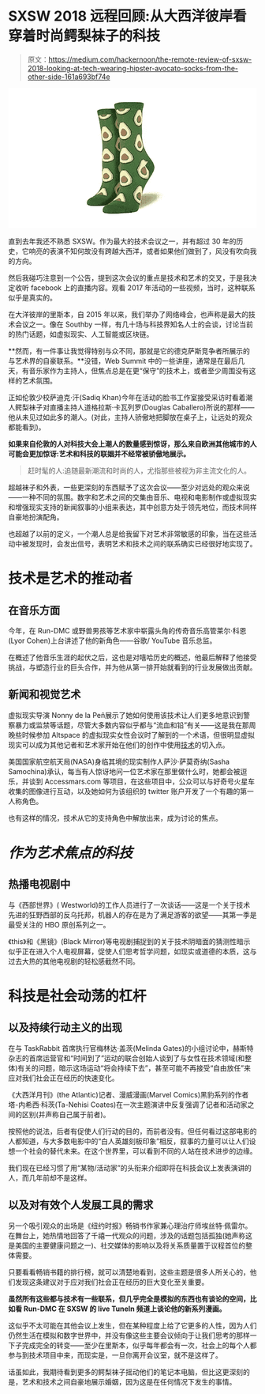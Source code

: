 # SXSW 2018 远程回顾:从大西洋彼岸看穿着时尚鳄梨袜子的科技

> 原文：<https://medium.com/hackernoon/the-remote-review-of-sxsw-2018-looking-at-tech-wearing-hipster-avocato-socks-from-the-other-side-161a693bf74e>

![](img/37a4657d785e1686c9eba50b6c5d187f.png)

直到去年我还不熟悉 SXSW。作为最大的技术会议之一，并有超过 30 年的历史，它响亮的表演不知何故没有跨越大西洋，或者如果他们做到了，风没有吹向我的方向。

然后我碰巧注意到一个公告，提到这次会议的重点是技术和艺术的交叉，于是我决定收听 facebook 上的直播内容。观看 2017 年活动的一些视频，当时，这种联系似乎是真实的。

在大洋彼岸的里斯本，自 2015 年以来，我们举办了网络峰会，也声称是最大的技术会议之一。像在 Southby 一样，有几十场与科技界知名人士的会谈，讨论当前的热门话题，如虚拟现实、人工智能或区块链。

**然而，有一件事让我觉得特别与众不同，那就是它的德克萨斯竞争者所展示的与艺术界的自豪联系。**没错，Web Summit 中的一些讲座，通常是在最后几天，有音乐家作为主持人，但焦点总是在更“保守”的技术上，或者至少周围没有这样的艺术氛围。

正如伦敦少校萨迪克·汗(Sadiq Khan)今年在活动的脸书工作室接受采访时看着潮人鳄梨袜子对直播主持人道格拉斯·卡瓦列罗(Douglas Caballero)所说的那样——他从未见过如此多的潮人。(对此，主持人骄傲地把脚放在桌子上，让远处的观众都能看到)。

**如果来自伦敦的人对科技大会上潮人的数量感到惊讶，那么来自欧洲其他城市的人可能会更加惊讶:艺术和科技的联姻并不经常被骄傲地展示。**

> 赶时髦的人:追随最新潮流和时尚的人，尤指那些被视为非主流文化的人。

超越袜子和外表，一些更深刻的东西赋予了这次会议——至少对远处的观众来说——一种不同的氛围。数字和艺术之间的交集由音乐、电视和电影制作或虚拟现实和增强现实支持的新闻叙事的小组来表达，其中创意方处于领先地位，而技术同样自豪地扮演配角。

也超越了以前的定义，一个潮人总是给我留下对艺术非常敏感的印象，当在这些活动中被发现时，会发出信号，表明艺术和技术之间的联系确实已经很好地实现了。

# 技术是艺术的推动者

## 在音乐方面

今年，在 Run-DMC 或野兽男孩等艺术家中崭露头角的传奇音乐高管莱尔·科恩(Lyor Cohen)上台讲述了他的新角色——谷歌/ YouTube 音乐总监。

在概述了他音乐生涯的起伏之后，这也是对嘻哈历史的概述，他最后解释了他接受挑战，与塑造行业的巨头合作，并为他从第一排开始就看到的行业发展做出贡献。

## 新闻和视觉艺术

虚拟现实导演 Nonny de la Peñ展示了她如何使用该技术让人们更多地意识到警察暴力或监禁等话题，尽管大多数内容似乎都与“流血和铅”有关——这是我在那周晚些时候参加 Altspace 的虚拟现实女性会议时了解到的一个术语，但很明显虚拟现实可以成为其他记者和艺术家开始在他们的创作中使用[技术](https://hackernoon.com/tagged/technology)的切入点。

美国国家航空航天局(NASA)身临其境的现实制作人萨沙·萨莫奇纳(Sasha Samochina)承认，每当有人惊讶地问一位艺术家在那里做什么时，她都会被逗乐，并谈到 Accessmars.com 等项目，在这些项目中，公众可以与好奇号火星车收集的图像进行互动，以及她如何为该组织的 twitter 账户开发了一个有趣的第一人称角色。

也有这样的情况，技术从它的支持角色中解放出来，成为讨论的焦点。

# *作为艺术焦点的科技*

## 热播电视剧中

与《西部世界》( Westworld)的工作人员进行了一次谈话——这是一个关于技术先进的狂野西部的反乌托邦，机器人的存在是为了满足游客的欲望——其第一季是最受关注的 HBO 原创系列之一。

《this》和《黑镜》(Black Mirror)等电视剧捕捉到的关于技术阴暗面的猜测性暗示似乎正在进入个人电视屏幕，促使人们思考哲学问题，如现实或道德的本质，这与过去大热的其他电视剧的轻松感截然不同。

# 科技是社会动荡的杠杆

## 以及持续行动主义的出现

在与 TaskRabbit 首席执行官梅林达·盖茨(Melinda Gates)的小组讨论中，赫斯特杂志的首席运营官和“时间到了”运动的联合创始人谈到了与女性在技术领域(和整体)有关的问题，暗示这场运动“将会持续下去”，甚至可能不再接受“自由放任”来应对我们社会正在经历的快速变化。

《大西洋月刊》(the Atlantic)记者、漫威漫画(Marvel Comics)黑豹系列的作者塔-内希西·科茨(Ta-Nehisi Coates)在一次主题演讲中反复强调了记者和活动家之间的区别(并声称自己属于前者)。

按照他的说法，后者有促使人们行动的目的，而前者没有。但任何看过这部电影的人都知道，与大多数电影中的“白人英雄刻板印象”相反，叙事的力量可以让人们设想一个社会的替代未来。在这个世界里，可以看到不同的人站在技术进步的边缘。

我们现在已经习惯了用“某物/活动家”的头衔来介绍即将在科技会议上发表演讲的人，而几年前却不是这样。

## **以及对有效个人发展工具的需求**

另一个吸引观众的出场是《纽约时报》畅销书作家兼心理治疗师埃丝特·佩雷尔。在舞台上，她热情地回答了千禧一代观众的问题，涉及的话题包括孤独(她声称这是美国的主要健康问题之一)、社交媒体的影响以及将关系质量置于议程首位的整体需要。

只要看看畅销书籍的排行榜，就可以清楚地看到，这些主题是很多人所关心的，他们发现这条建议对于应对我们社会正在经历的巨大变化至关重要。

**虽然所有这些都与技术有一些联系，但几乎完全是模拟的东西也有谈论的空间，比如看 Run-DMC 在 SXSW 的 live TuneIn 频道上谈论他的新系列漫画。**

这似乎不太可能在其他会议上发生，但在某种程度上给了它更多的人性，因为人们仍然生活在模拟和数字世界中，并没有像这些主要会议倾向于让我们思考的那样一下子完成完全的转变——至少在里斯本，似乎每年都会有一次，社会上的每个人都参与到技术项目中来，而现实是，一旦你离开会议室，就不是这样了。

话虽如此，我期待看到更多的鳄梨袜子摇动他们的笔记本电脑，但比这更深刻的是，艺术和技术之间自豪地展示婚姻，因为这是在任何情况下发生的事情。